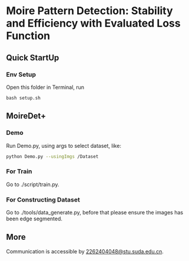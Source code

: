 
# Moire Pattern Detection: Stability and Efficiency with Evaluated Loss Function

## Quick StartUp

### Env Setup
Open this folder in Terminal, run
```
bash setup.sh
```

## MoireDet+

### Demo
Run Demo.py, using args to select dataset, like:
```bash
python Demo.py --usingImgs /Dataset
```

### For Train
Go to ./script/train.py.

### For Constructing Dataset
Go to ./tools/data_generate.py, before that please ensure the images has been edge segmented.

## More
Communication is accessible by 2262404048@stu.suda.edu.cn.
